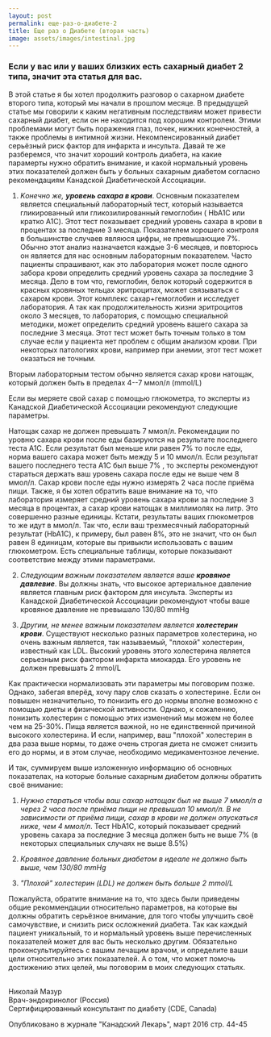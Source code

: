 ```yaml
---
layout: post
permalink: еще-раз-о-диабете-2
title: Ещe раз о Диабeтe (вторая часть)
image: assets/images/intestinal.jpg
---
```


### Если у вас или у ваших близких есть сахарный диабет 2 типа, значит эта статья для вас.

В этой статье я бы хотел продолжить разговор о сахарном диабете второго типа, который мы начали в прошлом месяце.
В предыдущей статье мы говорили к каким негативным последствиям может привести сахарный диабет, если он не находится под
хорошим контрoлем. Этими проблемами могут быть поражения глаз, почек, нижних конечностей, а также проблемы в интимной
жизни. Некомпенсированный диабет серьёзный риск фактор для инфаркта и инсульта. Давай те же разберемся, что значит
хороший контроль диабета, на какие парамерты нужно обратить внимание, и какой нормальный уровень этих показателей должен
быть у больных сахарным диабетом согласно рекомендациям Канадской Диабетической Ассоциации.

1) *Kонечно же, **уровень сахара в крови***. Основным показателем является специальный лабораторный тест, который
называется гликированный или гликозилированный гемоглобин ( HbA1C или кратко A1C). Этот тест показывает средний уровень
сахара в крови в процентах за последние 3 месяца. Показателем хорошего контроля в большинстве случаев являюся цифры, не
превышающие 7%. Обычно этот анализ назначается каждые 3-6 месяцев, и повторюсь он является для нас основным лабораторным
показателем. Часто пациенты спрашивают, как это лаборатория может после одного забора крови определить средний уровень
сахара за последние 3 месяца. Дело в том что, гемоглобин, белок который содержится в красных кровяных тельцах
эритроцитах, может связываться с сахаром крови. Этот комплекс сахар+гемоглобин и исследует лаборатория. А так как
продолжительность жизни эритроцитов около 3 месяцев, то лаборатория, с помощью специальной методики, может определить
средний уровень вашего сахара за последние 3 месяца. Этот тест может быть точным только в том случае если у пациента нет
проблем с общим анализом крови. При некоторых патологиях крови, например при анемии, этот тест может оказаться не
точным.

Вторым лабораторным тестом обычно является сахар крови натощак, который должен быть в пределах 4--7 ммол/л (mmol/L)

Если вы меряете свой сахар с помощью глюкометра, то эксперты из Канадской Диабетической Ассоциации рекомендуют следующие
параметры.

Hатощак сахар не должен превышать 7 ммол/л. Рекомендации по уровню сахара крови после еды базируются на результате
последнего теста А1С. Если результат был меньше или равен 7% то после еды, норма вашего сахара может быть между 5 и 10
ммол/л. Если результат вашего последнего теста А1С был выше 7% , то эксперты рекомендуют стараться держать ваш уровень
сахара после еды не выше чем 8 ммол/л. Сахар крови после еды нужно измерять 2 часа после приёма пищи.
Также, я бы хотел обратить ваше внимание на то, что лаборатория измеряет средний уровень сахара крови за последние 3
месяца в процентах, а сахар крови натощак в миллимолях на литр. Это совершенно разные единицы. Кстати, результаты ваших
глюкометров то же идут в ммол/л. Так что, если ваш трехмесячный лабораторный результат (HbA1C), к примеру, был равен 8%,
это не значит, что он был равен 8 единицам, которые вы привыкли использовать с вашим глюкометром. Есть специальные
таблицы, которые показывают соответствие между этими параметрами.

2) *Следующим важным показателем является ваше **кровяное давлевие***. Вы должны знать, что высокое артериальное
давление является главным риск фактором для инсульта.
Эксперты из Канадской Диабетической Аcсоциации рекомендуют чтобы ваше кровяное давление не превышало 130/80 mmHg

3) *Другим, не менее важным показателем является **холестерин крови***. Существуют несколько разных параметров
холестерина, но очень важным является, так называемый, "плохой" холестерин, известный как LDL. Высокий уровень этого
холестерина является серьезным риск фактором инфаркта миокарда. Его уровень не должен превышать 2 mmol/L

Как практически нормализовать эти параметры мы поговорим позже. Однако, забегая вперёд, хочу пару слов сказать о
холестерине. Если он повышен незначительно, то понизить его до нормы вполне возможно с помощью диеты и физической
активности. Однако, к сожалению, понизить холестерин с помощью этих изменений мы можем не более чем на 25-30%. Пища
является важной, но не единственной причиной высокого холестерина. И если, например, ваш "плохой" холестерин в два раза
выше нормы, то даже очень строгая диета не сможет снизить его до нормы, и в этом случае, необходимо медикаментозное
лечение.

И так, суммируем выше изложенную информацию об основных показателах, на которые больные сахарным диабетом должны
обратить своё внимание:
1) *Нужно стараться чтобы ваш сахар натощак был не выше 7 ммол/л а через 2 часа после приёма пищи не превышал 10 ммол/л.
В не зависимости от приёма пищи, сахар в крови не должен опускаться ниже, чем 4 ммол/л*.
Тест HbА1С, который показывает средний уровень сахара за последние 3 месяца должен быть не выше 7% (в некоторых
специальных случаях не выше 8.5%)

2) *Кровяное давление больных диабетом в идеале не должно быть выше, чем 130/80 mmHg*

3) *"Плохой" холестерин (LDL) не должен быть больше 2 mmol/L*

Пожалуйста, обратите внимание на то, что здесь были приведены общие рекоммендации относительно параметров, на которые вы
должны обратить серьёзное внимание, для того чтобы улучшить своё самочувствие, и снизить риск осложнений диабета.
Так как каждый пациент уникальный, то и нормальный уровень выше перечисленных показателей может для вас быть несколько
другим. Обязательно проконсультируйтесь с вашим лечащим врачом, и определите ваши цели относительно этих показателей. А
о том, что может помочь достижению этих целей, мы поговорим в моих следующих статьях.

<br /> Николай Мазур
<br /> Врач-эндокринолог (Россия)
<br /> Сертифицированный консультант по диабету (CDE, Canada)

Опубликовано в журнале "Канадский Лекарь", март 2016 стр. 44-45